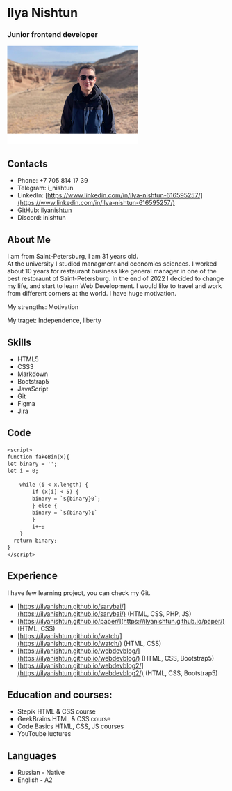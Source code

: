# Ilya Nishtun
### Junior frontend developer
![Ilya Nishtun](https://raw.githubusercontent.com/ilyanishtun/stage0/gh-pages/assets/img/me.png) 
## Contacts
* Phone: +7 705 814 17 39
* Telegram: i_nishtun
* LinkedIn:  [https://www.linkedin.com/in/ilya-nishtun-616595257/](https://www.linkedin.com/in/ilya-nishtun-616595257/)
* GitHub: [ilyanishtun](https://github.com/ilyanishtun)
* Discord: inishtun

## About Me
I am from Saint-Petersburg, I am 31 years old.  
At the university I studied managment and economics sciences. 
I worked about 10 years for restaurant business like general manager in one of the best restoraunt of Saint-Petersburg.
In the end of 2022 I decided to change my life, and start to learn Web Development. I would like to travel and work from different corners at the world.
I have huge motivation. 

My strengths: Motivation

My traget: Independence, liberty

## Skills
* HTML5
* CSS3
* Markdown
* Bootstrap5
* JavaScript
* Git 
* Figma
* Jira

## Code
```
<script>
function fakeBin(x){
let binary = '';
let i = 0;

    while (i < x.length) {
        if (x[i] < 5) {
        binary = `${binary}0`;
        } else {
        binary = `${binary}1`
        }
        i++;
    }
  return binary;
}
</script>
```
## Experience
I have few learning project, you can check my Git. 
* [https://ilyanishtun.github.io/sarybai/](https://ilyanishtun.github.io/sarybai/) (HTML, CSS, PHP, JS)
* [https://ilyanishtun.github.io/paper/](https://ilyanishtun.github.io/paper/) (HTML, CSS)
* [https://ilyanishtun.github.io/watch/](https://ilyanishtun.github.io/watch/) (HTML, CSS)
* [https://ilyanishtun.github.io/webdevblog/](https://ilyanishtun.github.io/webdevblog/) (HTML, CSS, Bootstrap5)
* [https://ilyanishtun.github.io/webdevblog2/](https://ilyanishtun.github.io/webdevblog2/) (HTML, CSS, Bootstrap5)

## Education and courses:
* Stepik HTML & CSS course
* GeekBrains HTML & CSS course
* Code Basics HTML, CSS, JS courses
* YouToube luctures

## Languages
* Russian - Native
* English - A2 

